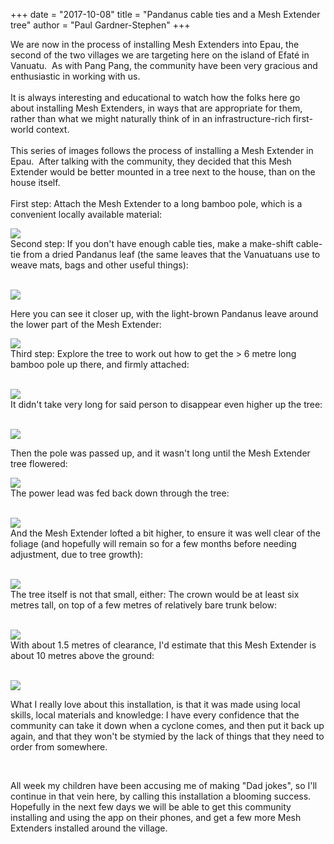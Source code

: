 +++
date = "2017-10-08"
title = "Pandanus cable ties and a Mesh Extender tree"
author = "Paul Gardner-Stephen"
+++

<div class="post-body entry-content" id="post-body-8853154660740946690" itemprop="description articleBody">
We are now in the process of installing Mesh Extenders into Epau, the second of the two villages we are targeting here on the island of Efaté in Vanuatu.  As with Pang Pang, the community have been very gracious and enthusiastic in working with us.<br/>
<br/>
It is always interesting and educational to watch how the folks here go about installing Mesh Extenders, in ways that are appropriate for them, rather than what we might naturally think of in an infrastructure-rich first-world context.<br/>
<br/>
This series of images follows the process of installing a Mesh Extender in Epau.  After talking with the community, they decided that this Mesh Extender would be better mounted in a tree next to the house, than on the house itself.<br/>
<br/>
First step: Attach the Mesh Extender to a long bamboo pole, which is a convenient locally available material:<br/>

<a href="https://2.bp.blogspot.com/-Rd1ZJ0cuPTo/WdnAS20WNRI/AAAAAAAAGi8/V0a5EkU4UDkrS-MamXdMwzdb_Vl1ItweQCLcBGAs/s1600/P1200956-Epau-Village-installing-Mesh-Extenders.JPG"><img src="https://2.bp.blogspot.com/-Rd1ZJ0cuPTo/WdnAS20WNRI/AAAAAAAAGi8/V0a5EkU4UDkrS-MamXdMwzdb_Vl1ItweQCLcBGAs/s400/P1200956-Epau-Village-installing-Mesh-Extenders.JPG"/></a>
<br/>
Second step: If you don't have enough cable ties, make a make-shift cable-tie from a dried Pandanus leaf (the same leaves that the Vanuatuans use to weave mats, bags and other useful things):<br/>
<br/>

<a href="https://3.bp.blogspot.com/-kMkYJvqL8j8/WdnAS8jQouI/AAAAAAAAGjA/gLdLiBCqJM00fVNA6C5Tz22eFWXCLSjbwCLcBGAs/s1600/P1200957-Epau-Village-installing-Mesh-Extenders.JPG"><img src="https://3.bp.blogspot.com/-kMkYJvqL8j8/WdnAS8jQouI/AAAAAAAAGjA/gLdLiBCqJM00fVNA6C5Tz22eFWXCLSjbwCLcBGAs/s400/P1200957-Epau-Village-installing-Mesh-Extenders.JPG"/></a>
<br/>

Here you can see it closer up, with the light-brown Pandanus leave around the lower part of the Mesh Extender:
<br/>

<a href="https://1.bp.blogspot.com/-FGDmby4_0wQ/WdnAb5JG_KI/AAAAAAAAGjE/piYV6veB6bIZTwViGWc-_1jauHVp7HoOACLcBGAs/s1600/P1200959-Epau-Village-installing-Mesh-Extenders-Pandanus-strap.JPG"><img src="https://1.bp.blogspot.com/-FGDmby4_0wQ/WdnAb5JG_KI/AAAAAAAAGjE/piYV6veB6bIZTwViGWc-_1jauHVp7HoOACLcBGAs/s400/P1200959-Epau-Village-installing-Mesh-Extenders-Pandanus-strap.JPG"/></a>
<br/>
Third step: Explore the tree to work out how to get the &gt; 6 metre long bamboo pole up there, and firmly attached:<br/>
<br/>

<a href="https://2.bp.blogspot.com/-OxQfkHDahcU/Wdm8_1UsqyI/AAAAAAAAGh4/3H6STbOR4MYXNbI0WWY18SU0bSh1TWDxACLcBGAs/s1600/P1200963-Epau-Village-installing-Mesh-Extenders-Epau-Village-installing-Mesh-Extenders-up-a-tree.JPG"><img src="https://2.bp.blogspot.com/-OxQfkHDahcU/Wdm8_1UsqyI/AAAAAAAAGh4/3H6STbOR4MYXNbI0WWY18SU0bSh1TWDxACLcBGAs/s400/P1200963-Epau-Village-installing-Mesh-Extenders-Epau-Village-installing-Mesh-Extenders-up-a-tree.JPG"/></a>
<br/>
It didn't take very long for said person to disappear even higher up the tree:<br/>
<br/>

<a href="https://4.bp.blogspot.com/-Fb_fI5TAe94/Wdm8_bkjP-I/AAAAAAAAGh0/uNUVaifG-hwp50q2dLLiZ4zI_pXQ7h1UACLcBGAs/s1600/P1200965-Epau-Village-installing-Mesh-Extenders-Epau-Village-installing-Mesh-Extenders-up-a-tree.JPG"><img src="https://4.bp.blogspot.com/-Fb_fI5TAe94/Wdm8_bkjP-I/AAAAAAAAGh0/uNUVaifG-hwp50q2dLLiZ4zI_pXQ7h1UACLcBGAs/s400/P1200965-Epau-Village-installing-Mesh-Extenders-Epau-Village-installing-Mesh-Extenders-up-a-tree.JPG"/></a>
<br/>

Then the pole was passed up, and it wasn't long until the Mesh Extender tree flowered: 
<br/>

<a href="https://2.bp.blogspot.com/-R8DCFbqLmk0/Wdm9YkGVy2I/AAAAAAAAGiE/zYQoof4nxdYjJKsBzKCDuyIn9FtzExy8QCLcBGAs/s1600/P1200968-Epau-Village-installing-Mesh-Extenders-Epau-Village-installing-Mesh-Extenders-up-a-tree.JPG"><img src="https://2.bp.blogspot.com/-R8DCFbqLmk0/Wdm9YkGVy2I/AAAAAAAAGiE/zYQoof4nxdYjJKsBzKCDuyIn9FtzExy8QCLcBGAs/s400/P1200968-Epau-Village-installing-Mesh-Extenders-Epau-Village-installing-Mesh-Extenders-up-a-tree.JPG"/></a>
<br/>
The power lead was fed back down through the tree:<br/>
<br/>

<a href="https://4.bp.blogspot.com/-hMqGqie29v4/Wdm9nw_QOhI/AAAAAAAAGiM/p2PTdFcsFugP_LKIg7yhGcP82aorOQwdwCLcBGAs/s1600/P1200969-Epau-Village-installing-Mesh-Extenders-Epau-Village-installing-Mesh-Extenders-up-a-tree.JPG"><img src="https://4.bp.blogspot.com/-hMqGqie29v4/Wdm9nw_QOhI/AAAAAAAAGiM/p2PTdFcsFugP_LKIg7yhGcP82aorOQwdwCLcBGAs/s400/P1200969-Epau-Village-installing-Mesh-Extenders-Epau-Village-installing-Mesh-Extenders-up-a-tree.JPG"/></a>
<br/>
And the Mesh Extender lofted a bit higher, to ensure it was well clear of the foliage (and hopefully will remain so for a few months before needing adjustment, due to tree growth):<br/>
<br/>

<a href="https://1.bp.blogspot.com/-5k-vN6GcEa8/Wdm9v4KIwyI/AAAAAAAAGiU/S9GByhePiN81SKoNHF8yAl4VpLenRkBWACLcBGAs/s1600/P1200971-Epau-Village-installing-Mesh-Extenders-Epau-Village-installing-Mesh-Extenders-up-a-tree.JPG"><img src="https://1.bp.blogspot.com/-5k-vN6GcEa8/Wdm9v4KIwyI/AAAAAAAAGiU/S9GByhePiN81SKoNHF8yAl4VpLenRkBWACLcBGAs/s400/P1200971-Epau-Village-installing-Mesh-Extenders-Epau-Village-installing-Mesh-Extenders-up-a-tree.JPG"/></a>
<br/>
The tree itself is not that small, either: The crown would be at least six metres tall, on top of a few metres of relatively bare trunk below:<br/>
<br/>

<a href="https://4.bp.blogspot.com/-AZQFdYAUgEE/Wdm9_ONuzbI/AAAAAAAAGiY/7f_C4sjKYPIrEIqnypuOOZMBeacMHME0ACLcBGAs/s1600/P1200972-Epau-Village-installing-Mesh-Extenders-Epau-Village-installing-Mesh-Extenders-up-a-tree.JPG"><img src="https://4.bp.blogspot.com/-AZQFdYAUgEE/Wdm9_ONuzbI/AAAAAAAAGiY/7f_C4sjKYPIrEIqnypuOOZMBeacMHME0ACLcBGAs/s320/P1200972-Epau-Village-installing-Mesh-Extenders-Epau-Village-installing-Mesh-Extenders-up-a-tree.JPG"/></a>
<br/>
With about 1.5 metres of clearance, I'd estimate that this Mesh Extender is about 10 metres above the ground:<br/>
<br/>

<a href="https://2.bp.blogspot.com/-pD-uzWIc4uc/Wdm-PLiS4JI/AAAAAAAAGio/ZIjvZmJ8OX8thnL7dFhO6qun9Hf_UlwrgCLcBGAs/s1600/P1200994-Epau-Village-installing-Mesh-Extenders-up-a-tree.JPG"><img src="https://2.bp.blogspot.com/-pD-uzWIc4uc/Wdm-PLiS4JI/AAAAAAAAGio/ZIjvZmJ8OX8thnL7dFhO6qun9Hf_UlwrgCLcBGAs/s400/P1200994-Epau-Village-installing-Mesh-Extenders-up-a-tree.JPG"/></a>
<br/>

What I really love about this installation, is that it was made using local skills, local materials and knowledge: I have every confidence that the community can take it down when a cyclone comes, and then put it back up again, and that they won't be stymied by the lack of things that they need to order from somewhere.  

<br/>

All week my children have been accusing me of making "Dad jokes", so I'll continue in that vein here, by calling this installation a blooming success.
<br/>
Hopefully in the next few days we will be able to get this community installing and using the app on their phones, and get a few more Mesh Extenders installed around the village.
<div></div>
</div>